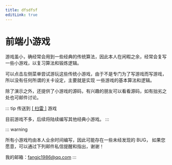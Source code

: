 ```yaml
---
title: dfsdfsf
editLink: true
---
```


# 前端小游戏

游戏虽小，确经常会用到一些经典的传统算法，因此本人在闲暇之余，经常会复写一些小游戏，以复习算法和锻炼逻辑。

可以点击左侧菜单尝试游玩这些传统小游戏，由于不是专门为了写游戏而写游戏，所以没有任何所谓的关卡设定，主要就是实现 一些游戏的基本算法和逻辑。

除了演示之外，还提供了小游戏的源码，有兴趣的朋友可以看看源码，如有拙劣之处也可邮件讨论。

::: tip
传送到 [[ 扫雷 ]](g1.md) 游戏

目前游戏不多，后续将陆续编写其他经典小游戏。
:::

::: warning

所有小游戏均由本人业余时间编写，因此可能存在一些未经发现的 BUG， 如果您愿意，可以通过下列邮件私信提醒和指出，谢谢！

我的邮箱：fangjc1986@qq.com
:::